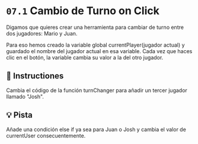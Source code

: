 # `07.1` Cambio de Turno on Click

Digamos que quieres crear una herramienta para cambiar de turno entre dos jugadores: Mario y Juan.

Para eso hemos creado la variable global currentPlayer(jugador actual) y guardado el nombre del jugador actual en esa variable. Cada vez que haces clic en el botón, la variable cambia su valor a la del otro jugador.


## 📝 Instructiones

Cambia el código de la función turnChanger para añadir un tercer jugador llamado "Josh".

## 💡 Pista
Añade una condición else if ya sea para Juan o Josh y cambia el valor de currentUser consecuentemente.
